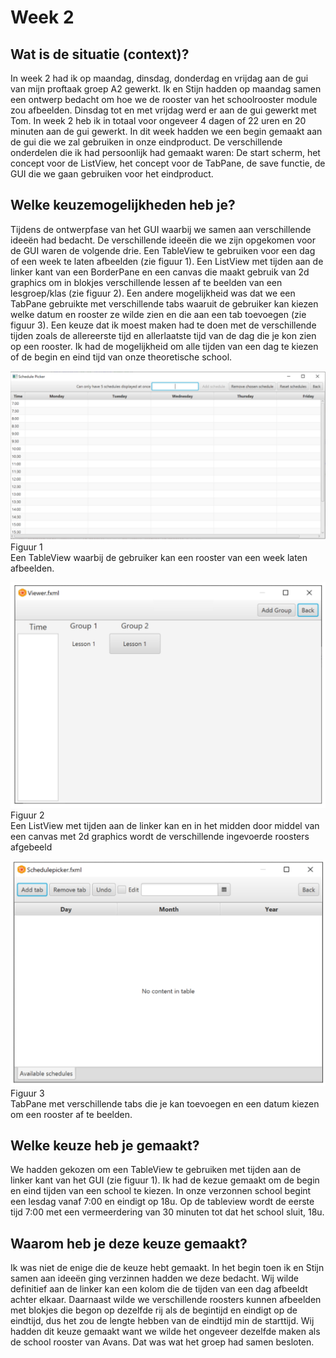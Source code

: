 # Week 2

## Wat is de situatie (context)?

In week 2 had ik op maandag, dinsdag, donderdag en vrijdag aan de gui van mijn proftaak groep A2 gewerkt. Ik en Stijn hadden op maandag samen een ontwerp bedacht om hoe we de rooster van het schoolrooster module zou afbeelden. Dinsdag tot en met vrijdag werd er aan de gui gewerkt met Tom. In week 2 heb ik in totaal voor ongeveer 4 dagen of 22 uren en 20 minuten aan de gui gewerkt. In dit week hadden we een begin gemaakt aan de gui die we zal gebruiken in onze eindproduct. 
De verschillende onderdelen die ik had persoonlijk had gemaakt waren: De start scherm, het concept voor de ListView, het concept voor de TabPane, de save functie, de GUI die we gaan gebruiken voor het eindproduct.

## Welke keuzemogelijkheden heb je?

Tijdens de ontwerpfase van het GUI waarbij we samen aan verschillende ideeën had bedacht. De verschillende ideeën die we zijn opgekomen voor de GUI waren de volgende drie. Een TableView te gebruiken voor een dag of een week te laten afbeelden (zie figuur 1). Een ListView met tijden aan de linker kant van een BorderPane en een canvas die maakt gebruik van 2d graphics om in blokjes verschillende lessen af te beelden van een lesgroep/klas (zie figuur 2). Een andere mogelijkheid was dat we een TabPane gebruikte met verschillende tabs waaruit de gebruiker kan kiezen welke datum en rooster ze wilde zien en die aan een tab toevoegen (zie figuur 3).  Een keuze dat ik moest maken had te doen met de verschillende tijden zoals de allereerste tijd en allerlaatste tijd van de dag die je kon zien op een rooster. Ik had de mogelijkheid om alle tijden van een dag te kiezen of de begin en eind tijd van onze theoretische school.

 

![Figuur 1](Resources/Figuur_1.PNG)
Figuur 1  
Een TableView waarbij de gebruiker kan een rooster van een week laten afbeelden. 

![Figuur 2](Resources/Figuur_2.PNG)
Figuur 2  
Een ListView met tijden aan de linker kan en in het midden door middel van een canvas met 2d graphics wordt de verschillende ingevoerde roosters afgebeeld

![Figuur 3](Resources/Figuur_3.PNG)
Figuur 3  
TabPane met verschillende tabs die je kan toevoegen en een datum kiezen om een rooster af te beelden.

 ## Welke keuze heb je gemaakt?

We hadden gekozen om een TableView te gebruiken met tijden aan de linker kant van het GUI (zie figuur 1). Ik had de kezue gemaakt om de begin en eind tijden van een school te kiezen. In onze verzonnen school begint een lesdag vanaf 7:00 en eindigt op 18u. Op de tableview wordt de eerste tijd 7:00 met een vermeerdering van 30 minuten tot dat het school sluit, 18u.

## Waarom heb je deze keuze gemaakt?

Ik was niet de enige die de keuze hebt gemaakt. In het begin toen ik en Stijn samen aan ideeën ging verzinnen hadden we deze bedacht. Wij wilde definitief aan de linker kan een kolom die de tijden van een dag afbeeldt achter elkaar. Daarnaast wilde we verschillende roosters kunnen afbeelden met blokjes die begon op dezelfde rij als de begintijd en eindigt op de eindtijd, dus het zou de lengte hebben van de eindtijd min de starttijd. Wij hadden dit keuze gemaakt want we wilde het ongeveer dezelfde maken als de school rooster van Avans. Dat was wat het groep had samen besloten.
